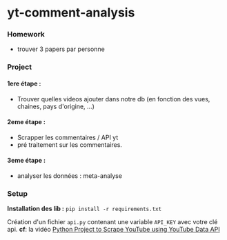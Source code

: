 # yt-comment-analysis

### Homework

- trouver 3 papers par personne

### Project

#### 1ere étape : 
- Trouver quelles videos ajouter dans notre db (en fonction des vues, chaines, pays d'origine, ...)

#### 2eme étape : 
- Scrapper les commentaires / API yt
- pré traitement sur les commentaires.

#### 3eme étape : 
- analyser les données : meta-analyse

### Setup 
**Installation des lib :** `pip install -r requirements.txt`


Création d'un fichier `api.py` contenant une variable `API_KEY` avec votre clé api.
**cf**: la vidéo [Python Project to Scrape YouTube using YouTube Data API](https://youtu.be/SwSbnmqk3zY?si=JUYsYgvm2_qAXBDp&t=79)
